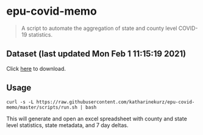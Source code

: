 # epu-covid-memo

> A script to automate the aggregation of state and county level COVID-19 statistics.

<!-- tmpl start -->

## Dataset (last updated Mon Feb  1 11:15:19 2021)

Click [here](https://covid-artifacts.s3.amazonaws.com/records/2021-2-1-111519-covid_artifact.xls) to download.

<!-- tmpl end -->

## Usage

```
curl -s -L https://raw.githubusercontent.com/katharinekurz/epu-covid-memo/master/scripts/run.sh | bash
```

This will generate and open an excel spreadsheet with county and state level statistics, state metadata, and 7 day deltas.